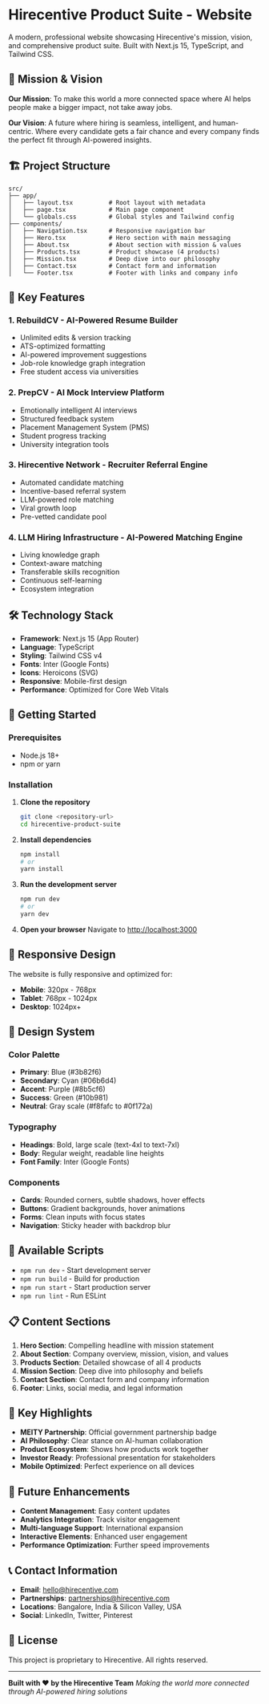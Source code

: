 # Hirecentive Product Suite - Website

A modern, professional website showcasing Hirecentive's mission, vision, and comprehensive product suite. Built with Next.js 15, TypeScript, and Tailwind CSS.

## 🚀 Mission & Vision

**Our Mission**: To make this world a more connected space where AI helps people make a bigger impact, not take away jobs.

**Our Vision**: A future where hiring is seamless, intelligent, and human-centric. Where every candidate gets a fair chance and every company finds the perfect fit through AI-powered insights.

## 🏗️ Project Structure

```
src/
├── app/
│   ├── layout.tsx          # Root layout with metadata
│   ├── page.tsx            # Main page component
│   └── globals.css         # Global styles and Tailwind config
├── components/
│   ├── Navigation.tsx      # Responsive navigation bar
│   ├── Hero.tsx            # Hero section with main messaging
│   ├── About.tsx           # About section with mission & values
│   ├── Products.tsx        # Product showcase (4 products)
│   ├── Mission.tsx         # Deep dive into our philosophy
│   ├── Contact.tsx         # Contact form and information
│   └── Footer.tsx          # Footer with links and company info
```

## 🎯 Key Features

### 1. **RebuildCV** - AI-Powered Resume Builder
- Unlimited edits & version tracking
- ATS-optimized formatting
- AI-powered improvement suggestions
- Job-role knowledge graph integration
- Free student access via universities

### 2. **PrepCV** - AI Mock Interview Platform
- Emotionally intelligent AI interviews
- Structured feedback system
- Placement Management System (PMS)
- Student progress tracking
- University integration tools

### 3. **Hirecentive Network** - Recruiter Referral Engine
- Automated candidate matching
- Incentive-based referral system
- LLM-powered role matching
- Viral growth loop
- Pre-vetted candidate pool

### 4. **LLM Hiring Infrastructure** - AI-Powered Matching Engine
- Living knowledge graph
- Context-aware matching
- Transferable skills recognition
- Continuous self-learning
- Ecosystem integration

## 🛠️ Technology Stack

- **Framework**: Next.js 15 (App Router)
- **Language**: TypeScript
- **Styling**: Tailwind CSS v4
- **Fonts**: Inter (Google Fonts)
- **Icons**: Heroicons (SVG)
- **Responsive**: Mobile-first design
- **Performance**: Optimized for Core Web Vitals

## 🚀 Getting Started

### Prerequisites
- Node.js 18+ 
- npm or yarn

### Installation

1. **Clone the repository**
   ```bash
   git clone <repository-url>
   cd hirecentive-product-suite
   ```

2. **Install dependencies**
   ```bash
   npm install
   # or
   yarn install
   ```

3. **Run the development server**
   ```bash
   npm run dev
   # or
   yarn dev
   ```

4. **Open your browser**
   Navigate to [http://localhost:3000](http://localhost:3000)

## 📱 Responsive Design

The website is fully responsive and optimized for:
- **Mobile**: 320px - 768px
- **Tablet**: 768px - 1024px  
- **Desktop**: 1024px+

## 🎨 Design System

### Color Palette
- **Primary**: Blue (#3b82f6)
- **Secondary**: Cyan (#06b6d4)
- **Accent**: Purple (#8b5cf6)
- **Success**: Green (#10b981)
- **Neutral**: Gray scale (#f8fafc to #0f172a)

### Typography
- **Headings**: Bold, large scale (text-4xl to text-7xl)
- **Body**: Regular weight, readable line heights
- **Font Family**: Inter (Google Fonts)

### Components
- **Cards**: Rounded corners, subtle shadows, hover effects
- **Buttons**: Gradient backgrounds, hover animations
- **Forms**: Clean inputs with focus states
- **Navigation**: Sticky header with backdrop blur

## 🔧 Available Scripts

- `npm run dev` - Start development server
- `npm run build` - Build for production
- `npm run start` - Start production server
- `npm run lint` - Run ESLint

## 📋 Content Sections

1. **Hero Section**: Compelling headline with mission statement
2. **About Section**: Company overview, mission, vision, and values
3. **Products Section**: Detailed showcase of all 4 products
4. **Mission Section**: Deep dive into philosophy and beliefs
5. **Contact Section**: Contact form and company information
6. **Footer**: Links, social media, and legal information

## 🌟 Key Highlights

- **MEITY Partnership**: Official government partnership badge
- **AI Philosophy**: Clear stance on AI-human collaboration
- **Product Ecosystem**: Shows how products work together
- **Investor Ready**: Professional presentation for stakeholders
- **Mobile Optimized**: Perfect experience on all devices

## 🔮 Future Enhancements

- **Content Management**: Easy content updates
- **Analytics Integration**: Track visitor engagement
- **Multi-language Support**: International expansion
- **Interactive Elements**: Enhanced user engagement
- **Performance Optimization**: Further speed improvements

## 📞 Contact Information

- **Email**: hello@hirecentive.com
- **Partnerships**: partnerships@hirecentive.com
- **Locations**: Bangalore, India & Silicon Valley, USA
- **Social**: LinkedIn, Twitter, Pinterest

## 📄 License

This project is proprietary to Hirecentive. All rights reserved.

---

**Built with ❤️ by the Hirecentive Team**
*Making the world more connected through AI-powered hiring solutions*

